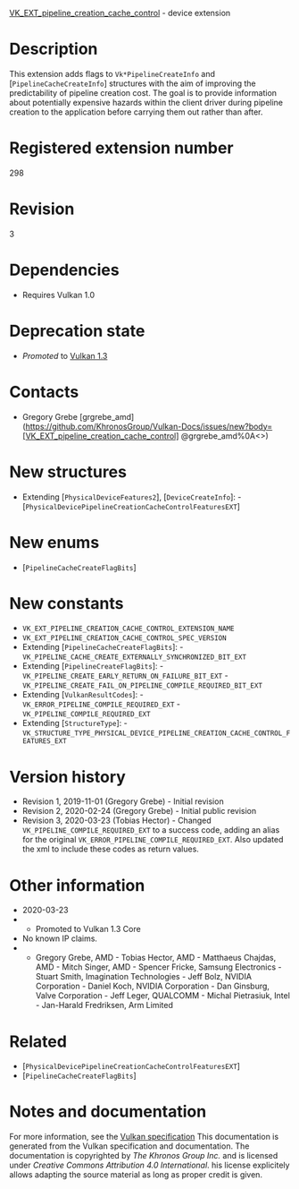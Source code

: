 [VK_EXT_pipeline_creation_cache_control](https://www.khronos.org/registry/vulkan/specs/1.3-extensions/man/html/VK_EXT_pipeline_creation_cache_control.html) - device extension

# Description
This extension adds flags to `Vk*PipelineCreateInfo` and
[`PipelineCacheCreateInfo`] structures with the aim of improving the
predictability of pipeline creation cost.
The goal is to provide information about potentially expensive hazards
within the client driver during pipeline creation to the application before
carrying them out rather than after.

# Registered extension number
298

# Revision
3

# Dependencies
- Requires Vulkan 1.0

# Deprecation state
- *Promoted* to [Vulkan 1.3](https://www.khronos.org/registry/vulkan/specs/1.3-extensions/html/vkspec.html#versions-1.3-promotions)

# Contacts
- Gregory Grebe [grgrebe_amd](https://github.com/KhronosGroup/Vulkan-Docs/issues/new?body=[VK_EXT_pipeline_creation_cache_control] @grgrebe_amd%0A<<Here describe the issue or question you have about the VK_EXT_pipeline_creation_cache_control extension>>)

# New structures
- Extending [`PhysicalDeviceFeatures2`], [`DeviceCreateInfo`]:  - [`PhysicalDevicePipelineCreationCacheControlFeaturesEXT`]

# New enums
- [`PipelineCacheCreateFlagBits`]

# New constants
- `VK_EXT_PIPELINE_CREATION_CACHE_CONTROL_EXTENSION_NAME`
- `VK_EXT_PIPELINE_CREATION_CACHE_CONTROL_SPEC_VERSION`
- Extending [`PipelineCacheCreateFlagBits`]:  - `VK_PIPELINE_CACHE_CREATE_EXTERNALLY_SYNCHRONIZED_BIT_EXT` 
- Extending [`PipelineCreateFlagBits`]:  - `VK_PIPELINE_CREATE_EARLY_RETURN_ON_FAILURE_BIT_EXT`  - `VK_PIPELINE_CREATE_FAIL_ON_PIPELINE_COMPILE_REQUIRED_BIT_EXT` 
- Extending [`VulkanResultCodes`]:  - `VK_ERROR_PIPELINE_COMPILE_REQUIRED_EXT`  - `VK_PIPELINE_COMPILE_REQUIRED_EXT` 
- Extending [`StructureType`]:  - `VK_STRUCTURE_TYPE_PHYSICAL_DEVICE_PIPELINE_CREATION_CACHE_CONTROL_FEATURES_EXT`

# Version history
- Revision 1, 2019-11-01 (Gregory Grebe)  - Initial revision 
- Revision 2, 2020-02-24 (Gregory Grebe)  - Initial public revision 
- Revision 3, 2020-03-23 (Tobias Hector)  - Changed `VK_PIPELINE_COMPILE_REQUIRED_EXT` to a success code, adding an alias for the original `VK_ERROR_PIPELINE_COMPILE_REQUIRED_EXT`. Also updated the xml to include these codes as return values.

# Other information
* 2020-03-23
*   - Promoted to Vulkan 1.3 Core 
* No known IP claims.
*   - Gregory Grebe, AMD  - Tobias Hector, AMD  - Matthaeus Chajdas, AMD  - Mitch Singer, AMD  - Spencer Fricke, Samsung Electronics  - Stuart Smith, Imagination Technologies  - Jeff Bolz, NVIDIA Corporation  - Daniel Koch, NVIDIA Corporation  - Dan Ginsburg, Valve Corporation  - Jeff Leger, QUALCOMM  - Michal Pietrasiuk, Intel  - Jan-Harald Fredriksen, Arm Limited

# Related
- [`PhysicalDevicePipelineCreationCacheControlFeaturesEXT`]
- [`PipelineCacheCreateFlagBits`]

# Notes and documentation
For more information, see the [Vulkan specification](https://www.khronos.org/registry/vulkan/specs/1.3-extensions/html/vkspec.html)
This documentation is generated from the Vulkan specification and documentation.
The documentation is copyrighted by *The Khronos Group Inc.* and is licensed under *Creative Commons Attribution 4.0 International*.
his license explicitely allows adapting the source material as long as proper credit is given.
        